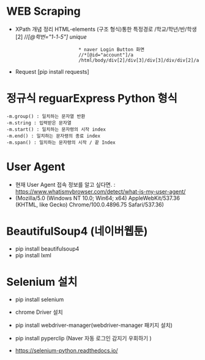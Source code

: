 # WEB Scraping 
  - XPath 개념 정리
    HTML-elements (구조 형식)통한 특정경로
                               /학교/학년/반/학생[2]
                               //*[@학번="1-1-5"] unique* 
                               
                               * naver Login Button 화면
                               //*[@id="account"]/a 
                               /html/body/div[2]/div[3]/div[3]/div/div[2]/a

  - Request [pip install requests]

# 정규식 reguarExpress Python 형식 
    -m.group() : 일치하는 문자열 반환
    -m.string : 입력받은 문자열
    -m.start() : 일치하는 문자령의 시작 index
    -m.end() : 일치하는 문자령의 종료 index
    -m.span() : 일치하는 문자령의 시작 / 끝 Index 

# User Agent
- 현재 User Agent 접속 정보를 알고 싶다면. : https://www.whatismybrowser.com/detect/what-is-my-user-agent/ 
- (Mozilla/5.0 (Windows NT 10.0; Win64; x64) AppleWebKit/537.36 (KHTML, like Gecko) Chrome/100.0.4896.75 Safari/537.36)

# BeautifulSoup4 (네이버웹툰)
- pip install beautifulsoup4
- pip install lxml


# Selenium 설치
- pip install selenium
- chrome Driver 설치
- pip install webdriver-manager(webdriver-manager 패키지 설치)
- pip install pyperclip (Naver 자동 로그인 감지기 우회하기 )

- https://selenium-python.readthedocs.io/

